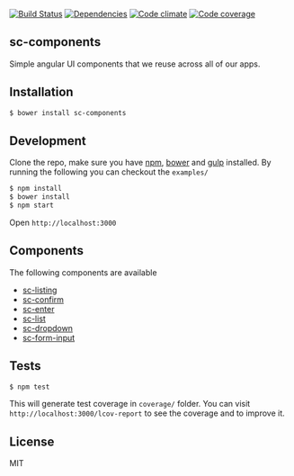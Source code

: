 [![Build Status](https://img.shields.io/travis/changer/sc-components.svg?style=flat)](https://travis-ci.org/changer/sc-components)
[![Dependencies](https://img.shields.io/david/changer/sc-components.svg?style=flat)](https://david-dm.org/changer/sc-components)
[![Code climate](http://img.shields.io/codeclimate/github/changer/sc-components.svg?style=flat)](https://codeclimate.com/github/changer/sc-components)
[![Code coverage](http://img.shields.io/codeclimate/coverage/github/changer/sc-components.svg?style=flat)](https://codeclimate.com/github/changer/sc-components)

## sc-components

Simple angular UI components that we reuse across all of our apps.

## Installation

```sh
$ bower install sc-components
```

## Development

Clone the repo, make sure you have [npm](https://www.npmjs.org/), [bower](http://bower.io/) and [gulp](http://gulpjs.com/) installed. By running the following you can checkout the `examples/`

```sh
$ npm install
$ bower install
$ npm start
```

Open `http://localhost:3000`

## Components

The following components are available

- [sc-listing](https://github.com/changer/sc-components/tree/master/src/listing)
- [sc-confirm](https://github.com/changer/sc-components/tree/master/src/confirm)
- [sc-enter](https://github.com/changer/sc-components/tree/master/src/enter)
- [sc-list](https://github.com/changer/sc-components/tree/master/src/list)
- [sc-dropdown](https://github.com/changer/sc-components/tree/master/src/dropdown)
- [sc-form-input](https://github.com/changer/sc-components/tree/master/src/form-input)

## Tests

```sh
$ npm test
```

This will generate test coverage in `coverage/` folder. You can visit `http://localhost:3000/lcov-report` to see the coverage and to improve it.

## License

MIT
